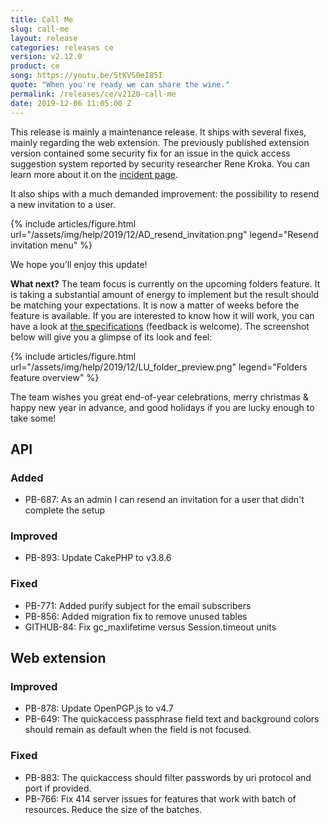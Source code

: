 ```yaml
---
title: Call Me
slug: call-me
layout: release
categories: releases ce
version: v2.12.0
product: ce
song: https://youtu.be/StKVS0eI85I
quote: "When you're ready we can share the wine."
permalink: /releases/ce/v2120-call-me
date: 2019-12-06 11:05:00 Z
---
```


This release is mainly a maintenance release. It ships with several fixes, mainly regarding the web extension. 
The previously published extension version contained some security fix for an issue in the quick access suggestion system reported by security researcher Rene Kroka. 
You can learn more about it on the [incident page](https://help.passbolt.com/incidents).

It also ships with a much demanded improvement: the possibility to resend a new invitation to a user.

{% include articles/figure.html
    url="/assets/img/help/2019/12/AD_resend_invitation.png"
    legend="Resend invitation menu"
%}

We hope you’ll enjoy this update!

**What next?** The team focus is currently on the upcoming folders feature. 
It is taking a substantial amount of energy to implement but the result should be matching your expectations.
It is now a matter of weeks before the feature is available. If you are interested to know how it will work, you can have a look at [the specifications](https://docs.google.com/document/d/1pSR97b5emJH5XxMME_lN4CqLUfYFuDw6DGCMJ_XjF-o/edit?usp=sharing) (feedback is welcome).
The screenshot below will give you a glimpse of its look and feel:

{% include articles/figure.html
    url="/assets/img/help/2019/12/LU_folder_preview.png"
    legend="Folders feature overview"
%}

The team wishes you great end-of-year celebrations, merry christmas & happy new year in advance, and good holidays if you are lucky enough to take some!

## API

### Added
- PB-687: As an admin I can resend an invitation for a user that didn't complete the setup

### Improved
- PB-893: Update CakePHP to v3.8.6

### Fixed
- PB-771: Added purify subject for the email subscribers
- PB-856: Added migration fix to remove unused tables
- GITHUB-84: Fix gc_maxlifetime versus Session.timeout units

## Web extension

### Improved
- PB-878: Update OpenPGP.js to v4.7
- PB-649: The quickaccess passphrase field text and background colors should remain as default when the field is not focused.

### Fixed
- PB-883: The quickaccess should filter passwords by uri protocol and port if provided.
- PB-766: Fix 414 server issues for features that work with batch of resources. Reduce the size of the batches.
